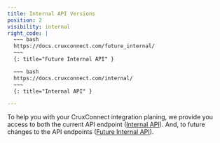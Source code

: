 ```yaml
---
title: Internal API Versions
position: 2
visibility: internal
right_code: |
  ~~~ bash
  https://docs.cruxconnect.com/future_internal/
  ~~~
  {: title="Future Internal API" }

  ~~~ bash
  https://docs.cruxconnect.com/internal/
  ~~~
  {: title="Internal API" }

---
```


To help you with your CruxConnect integration planing, we provide you access to both the current API endpoint (<a href="{{ site.baseurl}}/internal/">Internal API</a>). And, to future changes to the API endpoints (<a href="{{ site.baseurl}}/future_internal/">Future Internal API</a>).


